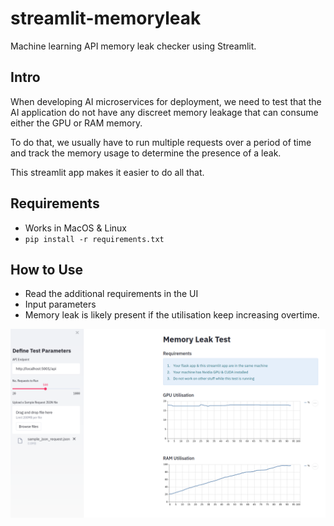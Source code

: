 # streamlit-memoryleak

Machine learning API memory leak checker using Streamlit.

## Intro

When developing AI microservices for deployment, we need to test that the AI application do not have any discreet memory leakage that can consume either the GPU or RAM memory.

To do that, we usually have to run multiple requests over a period of time and track the memory usage to determine the presence of a leak.

This streamlit app makes it easier to do all that.

## Requirements

 * Works in MacOS & Linux
 * `pip install -r requirements.txt`

## How to Use

 * Read the additional requirements in the UI
 * Input parameters
 * Memory leak is likely present if the utilisation keep increasing overtime.

![](memory.png)